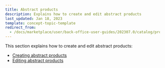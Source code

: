 ```yaml
---
title: Abstract products
description: Explains how to create and edit abstract products
last_updated: Jan 18, 2023
template: concept-topic-template
redirect_from:
  - /docs/marketplace/user/back-office-user-guides/202307.0/catalog/products/abstract-products/abstract-products.html
---
```

This section explains how to create and edit abstract products:
* [Creating abstract products](/docs/marketplace/user/back-office-user-guides/202307.0/catalog/products/abstract-products/creating-abstract-products.html)
* [Editing abstract products](/docs/marketplace/user/back-office-user-guides/202307.0/catalog/products/abstract-products/editing-abstract-products.html)
